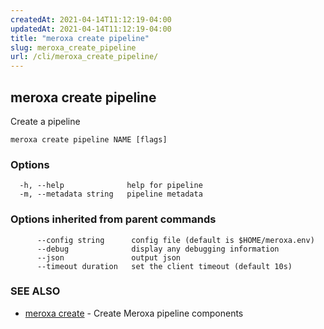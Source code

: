 ```yaml
---
createdAt: 2021-04-14T11:12:19-04:00
updatedAt: 2021-04-14T11:12:19-04:00
title: "meroxa create pipeline"
slug: meroxa_create_pipeline
url: /cli/meroxa_create_pipeline/
---
```

## meroxa create pipeline

Create a pipeline

```
meroxa create pipeline NAME [flags]
```

### Options

```
  -h, --help              help for pipeline
  -m, --metadata string   pipeline metadata
```

### Options inherited from parent commands

```
      --config string      config file (default is $HOME/meroxa.env)
      --debug              display any debugging information
      --json               output json
      --timeout duration   set the client timeout (default 10s)
```

### SEE ALSO

* [meroxa create](meroxa_create)	 - Create Meroxa pipeline components

